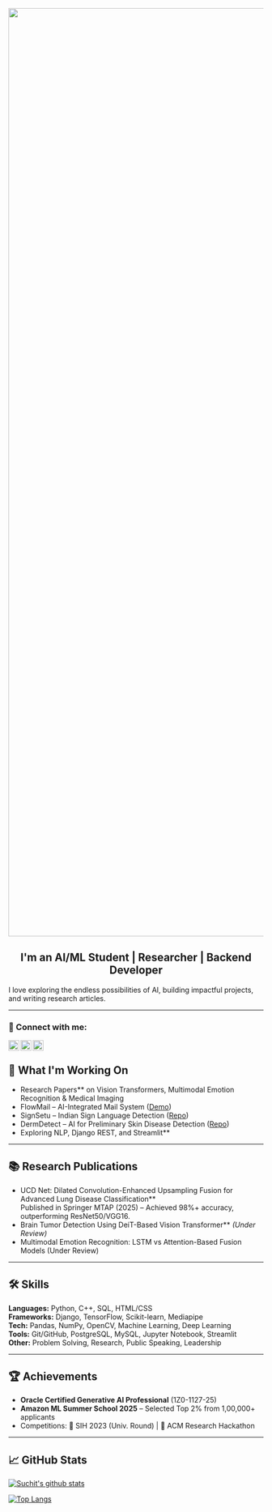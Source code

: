 <p align="center">
  <img width="1834" alt="Make your README (1)" src="https://github.com/user-attachments/assets/1f9c6aad-c7cd-4c66-96f6-e1c0f11464a8">
</p>


<h2 align="center">
I'm an AI/ML Student | Researcher | Backend Developer
</h2> 

I love exploring the endless possibilities of AI, building impactful projects, and writing research articles.  

---

### 🤝 Connect with me:
<a href="https://www.linkedin.com/in/suchit-sharma2004/"><img align="left" src="https://cdn.jsdelivr.net/gh/devicons/devicon/icons/linkedin/linkedin-original.svg" alt="Suchit | LinkedIn" width="21px"/></a>
<a href="https://suchit.tech"><img align="left" src="https://img.icons8.com/ios-filled/50/ffffff/domain.png" alt="Suchit | Website" width="21px"/></a>
<a href="mailto:suchit.sharma.delhi@gmail.com"><img align="left" src="https://img.icons8.com/ios-filled/50/ffffff/new-post.png" alt="Suchit | Gmail" width="21px"/></a>

</br>



## 🔭 What I'm Working On

- Research Papers** on Vision Transformers, Multimodal Emotion Recognition & Medical Imaging  
- FlowMail – AI-Integrated Mail System ([Demo](https://mailapp-lrbt.onrender.com))  
- SignSetu – Indian Sign Language Detection ([Repo](https://github.com/suchitsharma2004/Indian_sign-language-detector-python))  
- DermDetect – AI for Preliminary Skin Disease Detection ([Repo](https://github.com/suchitsharma2004/DermDetect))  
- Exploring NLP, Django REST, and Streamlit**  

---

## 📚 Research Publications  

- UCD Net: Dilated Convolution-Enhanced Upsampling Fusion for Advanced Lung Disease Classification**  
  Published in Springer MTAP (2025) – Achieved 98%+ accuracy, outperforming ResNet50/VGG16.  
- Brain Tumor Detection Using DeiT-Based Vision Transformer** *(Under Review)* 
- Multimodal Emotion Recognition: LSTM vs Attention-Based Fusion Models (Under Review)

---

## 🛠️ Skills  

**Languages:** Python, C++, SQL, HTML/CSS  
**Frameworks:** Django, TensorFlow, Scikit-learn, Mediapipe  
**Tech:** Pandas, NumPy, OpenCV, Machine Learning, Deep Learning  
**Tools:** Git/GitHub, PostgreSQL, MySQL, Jupyter Notebook, Streamlit  
**Other:** Problem Solving, Research, Public Speaking, Leadership  

---

## 🏆 Achievements  

- **Oracle Certified Generative AI Professional** (1Z0-1127-25)  
- **Amazon ML Summer School 2025** – Selected Top 2% from 1,00,000+ applicants  
- Competitions: 🥇 SIH 2023 (Univ. Round) | 🥈 ACM Research Hackathon  

---

## 📈 GitHub Stats 

[![Suchit's github stats](https://github-readme-stats.vercel.app/api?username=suchitsharma2004)](https://github.com/suchitsharma2004)  

[![Top Langs](https://github-readme-stats.vercel.app/api/top-langs/?username=suchitsharma2004&layout=compact)](https://github.com/suchitsharma2004)  

